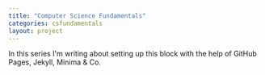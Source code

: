```yaml
---
title: "Computer Science Fundamentals"
categories: csfundamentals
layout: project
---
```

In this series I'm writing about setting up this block with the help of GitHub Pages, Jekyll, Minima & Co.
